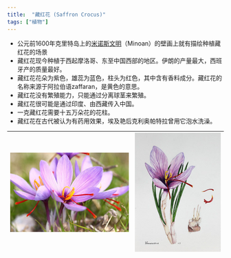 ```yaml
---
title:  "藏红花 (Saffron Crocus)"
tags: ["植物"]
---
```


* 公元前1600年克里特岛上的[米诺斯文明](https://baike.baidu.com/item/%E7%B1%B3%E8%AF%BA%E6%96%AF%E6%96%87%E6%98%8E/744324)（Minoan）的壁画上就有描绘种植藏红花的场景
* 藏红花现今种植于西起摩洛哥、东至中国西部的地区。伊朗的产量最大，西班牙产的质量最好。
* 藏红花花朵为紫色，雄蕊为蓝色，柱头为红色，其中含有香料成分。藏红花的名称来源于阿拉伯语zaffaran，是黄色的意思。
* 藏红花没有繁殖能力，只能通过分离球茎来繁殖。
* 藏红花很可能是通过印度、由西藏传入中国。
* 一克藏红花需要十五万朵花的花柱。
* 藏红花在古代被认为有药用效果，埃及艳后克利奥帕特拉曾用它泡水洗澡。

| ![](/plants/assets/images/saffron_crocus.jpg) | ![](/plants/assets/images/saffron_crocus_drawing.jpg) |
| - | - |
